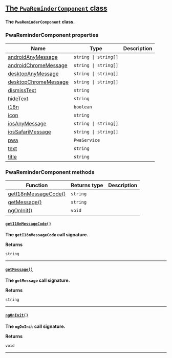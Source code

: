 <section id="main" data-note="AUTO-GENERATED CONTENT, DO NOT EDIT DIRECTLY!">

<h2><a name="pwaremindercomponent" href="https://nguix-starter.lamnhan.com/content/reference/classes/pwaremindercomponent.html"><p>The <code>PwaReminderComponent</code> class</p>
</a></h2>

**The `PwaReminderComponent` class.**

<h3><a name="pwaremindercomponent-properties"><p>PwaReminderComponent properties</p>
</a></h3>

| Name                                                                                                                               | Type                            | Description |
| ---------------------------------------------------------------------------------------------------------------------------------- | ------------------------------- | ----------- |
| [androidAnyMessage](https://nguix-starter.lamnhan.com/content/reference/classes/pwaremindercomponent.html#androidanymessage)       | <code>string \| string[]</code> |             |
| [androidChromeMessage](https://nguix-starter.lamnhan.com/content/reference/classes/pwaremindercomponent.html#androidchromemessage) | <code>string \| string[]</code> |             |
| [desktopAnyMessage](https://nguix-starter.lamnhan.com/content/reference/classes/pwaremindercomponent.html#desktopanymessage)       | <code>string \| string[]</code> |             |
| [desktopChromeMessage](https://nguix-starter.lamnhan.com/content/reference/classes/pwaremindercomponent.html#desktopchromemessage) | <code>string \| string[]</code> |             |
| [dismissText](https://nguix-starter.lamnhan.com/content/reference/classes/pwaremindercomponent.html#dismisstext)                   | <code>string</code>             |             |
| [hideText](https://nguix-starter.lamnhan.com/content/reference/classes/pwaremindercomponent.html#hidetext)                         | <code>string</code>             |             |
| [i18n](https://nguix-starter.lamnhan.com/content/reference/classes/pwaremindercomponent.html#i18n)                                 | <code>boolean</code>            |             |
| [icon](https://nguix-starter.lamnhan.com/content/reference/classes/pwaremindercomponent.html#icon)                                 | <code>string</code>             |             |
| [iosAnyMessage](https://nguix-starter.lamnhan.com/content/reference/classes/pwaremindercomponent.html#iosanymessage)               | <code>string \| string[]</code> |             |
| [iosSafariMessage](https://nguix-starter.lamnhan.com/content/reference/classes/pwaremindercomponent.html#iossafarimessage)         | <code>string \| string[]</code> |             |
| [pwa](https://nguix-starter.lamnhan.com/content/reference/classes/pwaremindercomponent.html#pwa)                                   | <code>PwaService</code>         |             |
| [text](https://nguix-starter.lamnhan.com/content/reference/classes/pwaremindercomponent.html#text)                                 | <code>string</code>             |             |
| [title](https://nguix-starter.lamnhan.com/content/reference/classes/pwaremindercomponent.html#title)                               | <code>string</code>             |             |

<h3><a name="pwaremindercomponent-methods"><p>PwaReminderComponent methods</p>
</a></h3>

| Function                                                           | Returns type        | Description |
| ------------------------------------------------------------------ | ------------------- | ----------- |
| [getI18nMessageCode()](#pwaremindercomponent-geti18nmessagecode-0) | <code>string</code> |             |
| [getMessage()](#pwaremindercomponent-getmessage-0)                 | <code>string</code> |             |
| [ngOnInit()](#pwaremindercomponent-ngoninit-0)                     | <code>void</code>   |             |

<h4><a name="pwaremindercomponent-geti18nmessagecode-0" href="https://nguix-starter.lamnhan.com/content/reference/classes/pwaremindercomponent.html#geti18nmessagecode"><p><code>getI18nMessageCode()</code></p>
</a></h4>

**The `getI18nMessageCode` call signature.**

**Returns**

<code>string</code>

---

<h4><a name="pwaremindercomponent-getmessage-0" href="https://nguix-starter.lamnhan.com/content/reference/classes/pwaremindercomponent.html#getmessage"><p><code>getMessage()</code></p>
</a></h4>

**The `getMessage` call signature.**

**Returns**

<code>string</code>

---

<h4><a name="pwaremindercomponent-ngoninit-0" href="https://nguix-starter.lamnhan.com/content/reference/classes/pwaremindercomponent.html#ngoninit"><p><code>ngOnInit()</code></p>
</a></h4>

**The `ngOnInit` call signature.**

**Returns**

<code>void</code>

---

</section>

